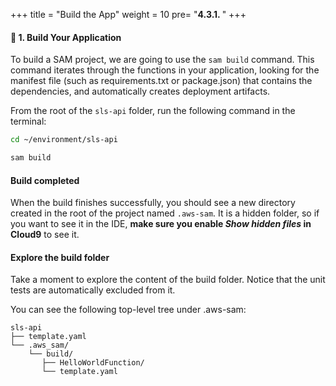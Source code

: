 +++
title = "Build the App"
weight = 10
pre= "<b>4.3.1. </b>"
+++


#### 🎯 1. Build Your Application

To build a SAM project, we are going to use the `sam build` command. This command iterates through the functions in your application, looking for the manifest file (such as requirements.txt or package.json) that contains the dependencies, and automatically creates deployment artifacts.

From the root of the `sls-api` folder, run the following command in the terminal:

```bash
cd ~/environment/sls-api

sam build
```

<!--
{{% notice warning %}}
Error: Template file not found at */template.yaml.  
If you got this error is because you need to run SAM commands at the same level where the _template.yaml_ file is located.
{{% /notice%}}
-->

#### Build completed
When the build finishes successfully, you should see a new directory created in the root of the project named `.aws-sam`. It is a hidden folder, so if you want to see it in the IDE, **make sure you enable _Show hidden files_ in Cloud9** to see it. 


#### Explore the build folder
Take a moment to explore the content of the build folder. Notice that the unit tests are automatically excluded from it.

You can see the following top-level tree under .aws-sam:

```
sls-api
├── template.yaml
└── .aws_sam/
    └── build/
       ├── HelloWorldFunction/
       └── template.yaml
```
